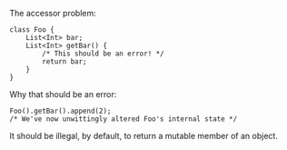 The accessor problem:

```
class Foo {
    List<Int> bar;
    List<Int> getBar() {
        /* This should be an error! */
        return bar;
    }
}
```
Why that should be an error:
```
Foo().getBar().append(2);
/* We've now unwittingly altered Foo's internal state */
```

It should be illegal, by default, to return a mutable member of an object.
